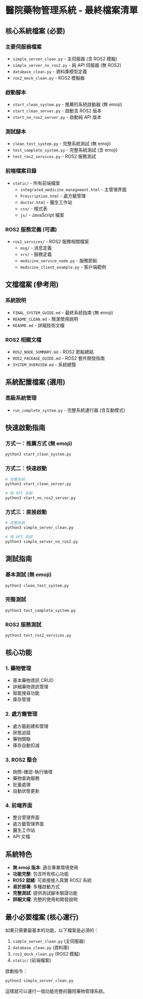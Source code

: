 # 醫院藥物管理系統 - 最終檔案清單

## 核心系統檔案 (必要)

### 主要伺服器檔案
- `simple_server_clean.py` - 主伺服器 (含 ROS2 模擬)
- `simple_server_no_ros2.py` - 純 API 伺服器 (無 ROS2)
- `database_clean.py` - 資料庫模型定義
- `ros2_mock_clean.py` - ROS2 模擬器

### 啟動腳本
- `start_clean_system.py` - 推薦的系統啟動器 (無 emoji)
- `start_clean_server.py` - 啟動含 ROS2 版本
- `start_no_ros2_server.py` - 啟動純 API 版本

### 測試腳本
- `clean_test_system.py` - 完整系統測試 (無 emoji)
- `test_complete_system.py` - 完整系統測試 (含 emoji)
- `test_ros2_services.py` - ROS2 服務測試

### 前端檔案目錄
- `static/` - 所有前端檔案
  - `integrated_medicine_management.html` - 主管理界面
  - `Prescription.html` - 處方籤管理
  - `doctor.html` - 醫生工作站
  - `css/` - 樣式表
  - `js/` - JavaScript 檔案

### ROS2 服務定義 (可選)
- `ros2_services/` - ROS2 服務相關檔案
  - `msg/` - 消息定義
  - `srv/` - 服務定義
  - `medicine_service_node.py` - 服務節點
  - `medicine_client_example.py` - 客戶端範例

## 文檔檔案 (參考用)

### 系統說明
- `FINAL_SYSTEM_GUIDE.md` - 最終系統指南 (無 emoji)
- `README_CLEAN.md` - 簡潔使用說明
- `README.md` - 詳細技術文檔

### ROS2 相關文檔
- `ROS2_NODE_SUMMARY.md` - ROS2 節點總結
- `ROS2_PACKAGE_GUIDE.md` - ROS2 套件開發指南
- `SYSTEM_OVERVIEW.md` - 系統總覽

## 系統配置檔案 (選用)

### 高級系統管理
- `run_complete_system.py` - 完整系統運行器 (含互動模式)

## 快速啟動指南

### 方式一：推薦方式 (無 emoji)
```bash
python3 start_clean_system.py
```

### 方式二：快速啟動
```bash
# 完整系統
python3 start_clean_server.py

# 純 API 系統
python3 start_no_ros2_server.py
```

### 方式三：直接啟動
```bash
# 完整系統
python3 simple_server_clean.py

# 純 API 系統
python3 simple_server_no_ros2.py
```

## 測試指南

### 基本測試 (無 emoji)
```bash
python3 clean_test_system.py
```

### 完整測試
```bash
python3 test_complete_system.py
```

### ROS2 服務測試
```bash
python3 test_ros2_services.py
```

## 核心功能

### 1. 藥物管理
- 基本藥物資訊 CRUD
- 詳細藥物資訊管理
- 智能搜尋功能
- 庫存管理

### 2. 處方籤管理
- 處方籤創建和管理
- 狀態追蹤
- 藥物關聯
- 庫存自動扣減

### 3. ROS2 整合
- 詢問-確認-執行循環
- 藥物查詢服務
- 批量處理
- 自動狀態更新

### 4. 前端界面
- 整合管理界面
- 處方籤管理界面
- 醫生工作站
- API 文檔

## 系統特色

- **無 emoji 版本**: 適合專業環境使用
- **功能完整**: 包含所有核心功能
- **ROS2 就緒**: 可直接接入真實 ROS2 系統
- **易於部署**: 多種啟動方式
- **完整測試**: 提供測試腳本驗證功能
- **詳細文檔**: 完整的使用和開發說明

## 最小必要檔案 (核心運行)

如果只需要最基本的功能，以下檔案是必須的：

1. `simple_server_clean.py` (主伺服器)
2. `database_clean.py` (資料庫)
3. `ros2_mock_clean.py` (ROS2 模擬)
4. `static/` (前端檔案)

啟動指令：
```bash
python3 simple_server_clean.py
```

這樣就可以運行一個功能完整的醫院藥物管理系統。